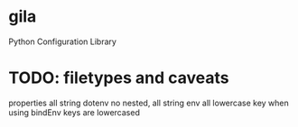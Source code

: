 # gila

Python Configuration Library

# TODO: filetypes and caveats
properties all string
dotenv no nested, all string
env all lowercase key
when using bindEnv keys are lowercased